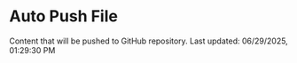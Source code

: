 # Auto Push File

Content that will be pushed to GitHub repository.
Last updated: 06/29/2025, 01:29:30 PM